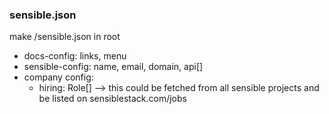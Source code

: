 ### sensible.json

make /sensible.json in root

- docs-config: links, menu
- sensible-config: name, email, domain, api[]
- company config:
  - hiring: Role[] --> this could be fetched from all sensible projects and be listed on sensiblestack.com/jobs
